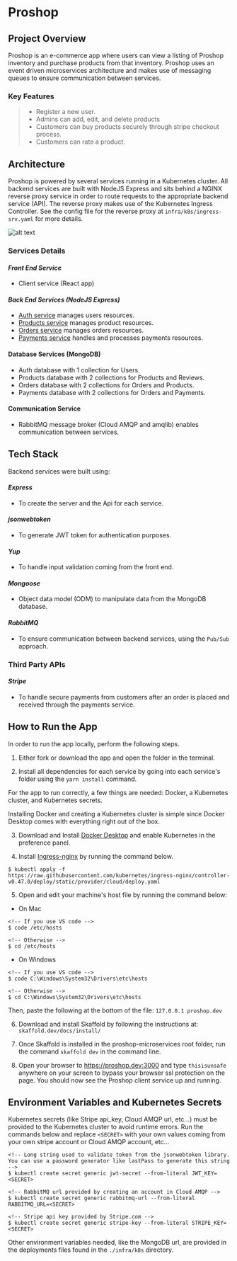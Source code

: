 # **Proshop**

## **Project Overview**

Proshop is an e-commerce app where users can view a listing of Proshop inventory and purchase products from that inventory. Proshop uses an event driven microservices architecture and makes use of messaging queues to
ensure communication between services.

### Key Features

> - Register a new user.
> - Admins can add, edit, and delete products
> - Customers can buy products securely through stripe checkout process.
> - Customers can rate a product.

## **Architecture**

Proshop is powered by several services running in a Kubernetes cluster. All backend services are built with NodeJS Express and sits behind a NGINX reverse proxy service in order to route requests to the appropriate backend service (API). The reverse proxy makes use of the Kubernetes Ingress Controller. See the config file for the reverse proxy at `infra/k8s/ingress-srv.yaml` for more details.

![alt text](https://github.com/guillsav/proshop-microservice/blob/main/screenshots/Screen%20Shot%202021-06-15%20at%2012.22.21%20PM.png)

### **Services Details**

#### **_Front End Service_**

- Client service (React app)

#### **_Back End Services (NodeJS Express)_**

- [Auth service](https://github.com/guillsav/proshop-microservice/tree/main/auth) manages users resources.
- [Products service](https://github.com/guillsav/proshop-microservice/tree/main/products) manages product resources.
- [Orders service](https://github.com/guillsav/proshop-microservice/tree/main/orders) manages orders resources.
- [Payments service](https://github.com/guillsav/proshop-microservice/tree/main/payments) handles and processes payments resources.

#### Database Services (MongoDB)

- Auth database with 1 collection for Users.
- Products database with 2 collections for Products and Reviews.
- Orders database with 2 collections for Orders and Products.
- Payments database with 2 collections for Orders and Payments.

#### Communication Service

- RabbitMQ message broker (Cloud AMQP and amqlib) enables communication between services.

## **Tech Stack**

Backend services were built using:

#### _Express_

- To create the server and the Api for each service.

#### _jsonwebtoken_

- To generate JWT token for authentication purposes.

#### _Yup_

- To handle input validation coming from the front end.

#### _Mongoose_

- Object data model (ODM) to manipulate data from the MongoDB database.

#### _RabbitMQ_

- To ensure communication between backend services, using the `Pub/Sub` approach.

### **Third Party APIs**

#### _Stripe_

- To handle secure payments from customers after an order is placed and received through the payments service.

## **How to Run the App**

In order to run the app locally, perform the following steps.

1. Either fork or download the app and open the folder in the terminal.

2. Install all dependencies for each service by going into each service's folder using the `yarn install` command.

For the app to run correctly, a few things are needed: Docker, a Kubernetes cluster, and Kubernetes secrets.

Installing Docker and creating a Kubernetes cluster is simple since Docker Desktop comes with everything right out of the box.

3. Download and Install [Docker Desktop](https://www.docker.com/products/docker-desktop) and enable Kubernetes in the preference panel.

4. Install [Ingress-nginx](https://kubernetes.github.io/ingress-nginx/deploy/#docker-desktop) by running the command below.

```console
$ kubectl apply -f https://raw.githubusercontent.com/kubernetes/ingress-nginx/controller-v0.47.0/deploy/static/provider/cloud/deploy.yaml
```

5. Open and edit your machine's host file by running the command below:

- On Mac

```console
<!-- If you use VS code -->
$ code /etc/hosts

<!-- Otherwise -->
$ cd /etc/hosts

```

- On Windows

```console
<!-- If you use VS code -->
$ code C:\Windows\System32\Drivers\etc\hosts

<!-- Otherwise -->
$ cd C:\Windows\System32\Drivers\etc\hosts
```

Then, paste the following at the bottom of the file: `127.0.0.1 proshop.dev`

6. Download and install Skaffold by following the instructions at: `skaffold.dev/docs/install/`

7. Once Skaffold is installed in the proshop-microservices root folder, run the command `skaffold dev` in the command line.

8. Open your browser to https://proshop.dev:3000 and type `thisisunsafe` anywhere on your screen to bypass your browser ssl protection on the page. You should now see the Proshop client service up and running.

## **Environment Variables and Kubernetes Secrets**

Kubernetes secrets (like Stripe api_key, Cloud AMQP url, etc...) must be provided to the Kubernetes cluster to avoid runtime errors. Run the commands below and replace `<SECRET>` with your own values coming from your own stripe account or Cloud AMQP account, etc...

```console
<!-- Long string used to validate token from the jsonwebtoken library. You can use a password generator like lastPass to generate this string -->
$ kubectl create secret generic jwt-secret --from-literal JWT_KEY=<SECRET>

<!-- RabbitMQ url provided by creating an account in Cloud AMQP -->
$ kubectl create secret generic rabbitmq-url --from-literal RABBITMQ_URL=<SECRET>

<!-- Stripe api key provided by Stripe.com -->
$ kubectl create secret generic stripe-key --from-literal STRIPE_KEY=<SECRET>

```

Other environment variables needed, like the MongoDB url, are provided in the deployments files found in the `./infra/k8s` directory.
